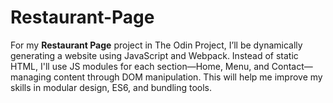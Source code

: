 # Restaurant-Page
For my **Restaurant Page** project in The Odin Project, I’ll be dynamically generating a website using JavaScript and Webpack. Instead of static HTML, I'll use JS modules for each section—Home, Menu, and Contact—managing content through DOM manipulation. This will help me improve my skills in modular design, ES6, and bundling tools.
